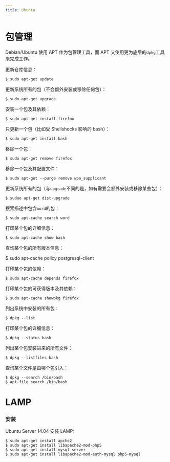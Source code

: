 ```yaml
---
title: Ubuntu
---
```



包管理
======

Debian/Ubuntu 使用 APT 作为包管理工具，而 APT 又使用更为底层的`dpkg`工具来完成工作。

更新仓库信息：

	$ sudo apt-get update

更新系统所有的包（不会额外安装或移除任何包）：

	$ sudo apt-get upgrade

安装一个包及其依赖：

	$ sudo apt-get install firefox

只更新一个包（比如受 Shellshocks 影响的 bash）：

	$ sudo apt-get install bash

移除一个包：

	$ sudo apt-get remove firefox

移除一个包及其配置文件：

	$ sudo apt-get --purge remove wpa_supplicant

更新系统所有的包（与`upgrade`不同的是，如有需要会额外安装或移除某些包）：

	$ suduo apt-get dist-upgrade

搜索描述中包含`word`的包：

	$ sudo apt-cache search word

打印某个包的详细信息：

	$ sudo apt-cache show bash

查询某个包的所有版本信息：

  $ sudo apt-cache policy postgresql-client

打印某个包的依赖：

	$ sudo apt-cache depends firefox

打印某个包的可获得版本及其依赖：

	$ sudo apt-cache showpkg firefox

列出系统中安装的所有包：

	$ dpkg --list

打印某个包的详细信息：

	$ dpkg --status bash

列出某个包安装进来的所有文件：

	$ dpkg --listfiles bash

查询某个文件是由哪个包引入：

	$ dpkg --search /bin/bash
	$ apt-file search /bin/bash


LAMP
====

### 安装

Ubuntu Server 14.04 安装 LAMP:

	$ sudo apt-get install apche2
	$ sudo apt-get install libapache2-mod-php5
	$ sudo apt-get install mysql-server
	$ sudo apt-get install libapache2-mod-auth-mysql php5-mysql


